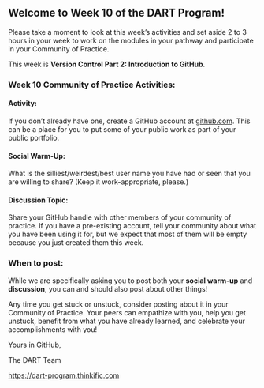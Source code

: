 ## Welcome to Week 10 of the DART Program!

Please take a moment to look at this week’s activities and set aside 2 to 3 hours in your week to work on the modules in your pathway and participate in your Community of Practice. 

This week is **Version Control Part 2: Introduction to GitHub**.

### Week 10 Community of Practice Activities:

#### Activity: 
If you don’t already have one, create a GitHub account at [github.com](github.com). This can be a place for you to put some of your public work as part of your public portfolio. 

#### Social Warm-Up: 
What is the silliest/weirdest/best user name you have had or seen that you are willing to share? (Keep it work-appropriate, please.)

#### Discussion Topic: 
Share your GitHub handle with other members of your community of practice. If you have a pre-existing account, tell your community about what you have been using it for, but we expect that most of them will be empty because you just created them this week.


### **When to post:**

While we are specifically asking you to post both your **social warm-up** and **discussion**, you can and should also post about other things!

Any time you get stuck or unstuck, consider posting about it in your Community of Practice. Your peers can empathize with you, help you get unstuck, benefit from what you have already learned, and celebrate your accomplishments with you!

 Yours in GitHub, 

The DART Team

https://dart-program.thinkific.com
